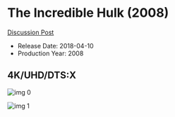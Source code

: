 # The Incredible Hulk (2008)

[Discussion Post](https://www.avsforum.com/threads/bass-eq-for-filtered-movies.2995212/post-57124314)

* Release Date: 2018-04-10
* Production Year: 2008

## 4K/UHD/DTS:X

![img 0](https://i.imgur.com/h4RcGSC.jpg)

![img 1](https://i.imgur.com/74SaA36.jpg)

